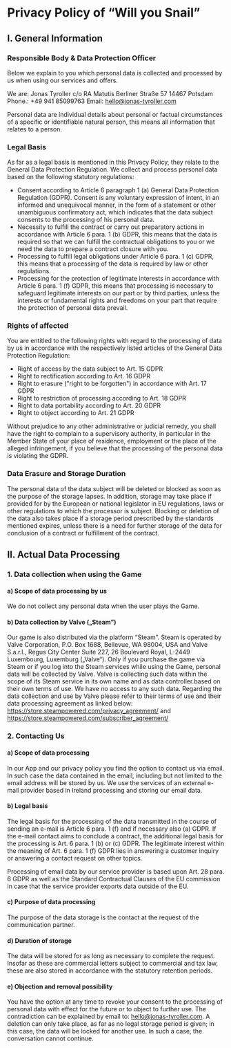 # Privacy Policy of “Will you Snail”

## I. General Information

### Responsible Body & Data Protection Officer

Below we explain to you which personal data is collected and processed by us when using our services and offers. 

We are:
Jonas Tyroller
c/o RA Matutis
Berliner Straße 57
14467 Potsdam
Phone.: +49 941 85099763
Email: hello@jonas-tyroller.com

Personal data are individual details about personal or factual circumstances of a specific or identifiable natural person, this means all information that relates to a person.

### Legal Basis

As far as a legal basis is mentioned in this Privacy Policy, they relate to the General Data Protection Regulation. We collect and process personal data based on the following statutory regulations:
- Consent according to Article 6 paragraph 1 (a) General Data Protection Regulation (GDPR). Consent is any voluntary expression of intent, in an informed and unequivocal manner, in the form of a statement or other unambiguous confirmatory act, which indicates that the data subject consents to the processing of his personal data. 
- Necessity to fulfill the contract or carry out preparatory actions in accordance with Article 6 para. 1 (b) GDPR, this means that the data is required so that we can fulfill the contractual obligations to you or we need the data to prepare a contract closure with you.
- Processing to fulfill legal obligations under Article 6 para. 1 (c) GDPR, this means that a processing of the data is required by law or other regulations.
- Processing for the protection of legitimate interests in accordance with Article 6 para. 1 (f) GDPR, this means that processing is necessary to safeguard legitimate interests on our part or by third parties, unless the interests or fundamental rights and freedoms on your part that require the protection of personal data prevail.

### Rights of affected

You are entitled to the following rights with regard to the processing of data by us in accordance with the respectively listed articles of the General Data Protection Regulation:

- Right of access by the data subject to Art. 15 GDPR
- Right to rectification according to Art. 16 GDPR
- Right to erasure ("right to be forgotten") in accordance with Art. 17 GDPR
- Right to restriction of processing according to Art. 18 GDPR
- Right to data portability according to Art. 20 GDPR
- Right to object according to Art. 21 GDPR

Without prejudice to any other administrative or judicial remedy, you shall have the right to complain to a supervisory authority, in particular in the Member State of your place of residence, employment or the place of the alleged infringement, if you believe that the processing of the personal data is violating the GDPR.

### Data Erasure and Storage Duration

The personal data of the data subject will be deleted or blocked as soon as the purpose of the storage lapses. In addition, storage may take place if provided for by the European or national legislator in EU regulations, laws or other regulations to which the processor is subject. Blocking or deletion of the data also takes place if a storage period prescribed by the standards mentioned expires, unless there is a need for further storage of the data for conclusion of a contract or fulfillment of the contract.

## II. Actual Data Processing

### 1. Data collection when using the Game

#### a) Scope of data processing by us

We do not collect any personal data when the user plays the Game. 

#### b) Data collection by Valve („Steam”)

Our game is also distributed via the platform “Steam”. Steam is operated by Valve Corporation, P.O. Box 1688, Bellevue, WA 98004, USA and Valve S.a.r.l., Regus City Center Suite 227, 26 Boulevard Royal, L-2449 Luxembourg, Luxemburg („Valve“). Only if you purchase the game via Steam or if you log into the Steam services while using the Game, personal data will be collected by Valve. Valve is collecting such data within the scope of its Steam service in its own name and as data controller.based on their own terms of use. We have no access to any such data. Regarding the data collection and use by Valve please refer to their terms of use and their data processing agreement as linked below:
https://store.steampowered.com/privacy_agreement/ and https://store.steampowered.com/subscriber_agreement/

### 2. Contacting Us

#### a) Scope of data processing

In our App and our privacy policy you find the option to contact us via email. In such case the data contained in the email, including but not limited to the email address will be stored by us. 
We use the services of an external e-mail provider based in Ireland processing and storing our email data.

#### b) Legal basis

The legal basis for the processing of the data transmitted in the course of sending an e-mail is Article 6 para. 1 (f) and if necessary also (a) GDPR. If the e-mail contact aims to conclude a contract, the additional legal basis for the processing is Art. 6 para. 1 (b) or (c) GDPR.
The legitimate interest within the meaning of Art. 6 para. 1 (f) GDPR lies in answering a customer inquiry or answering a contact request on other topics.

Processing of email data by our service provider is based upon Art. 28 para. 6 GDPR as well as the Standard Contractual Clauses of the EU commission in case that the service provider exports data outside of the EU. 

#### c) Purpose of data processing

The purpose of the data storage is the contact at the request of the communication partner.

#### d) Duration of storage

The data will be stored for as long as necessary to complete the request. Insofar as these are commercial letters subject to commercial and tax law, these are also stored in accordance with the statutory retention periods.

#### e) Objection and removal possibility

You have the option at any time to revoke your consent to the processing of personal data with effect for the future or to object to further use. The contradiction can be explained by email to: hello@jonas-tyroller.com. A deletion can only take place, as far as no legal storage period is given; in this case, the data will be locked for another use. In such a case, the conversation cannot continue.

